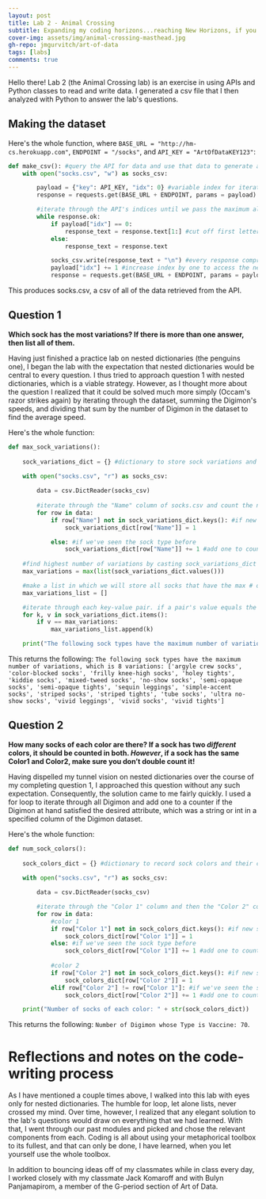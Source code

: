 ```yaml
---
layout: post
title: Lab 2 - Animal Crossing
subtitle: Expanding my coding horizons...reaching New Horizons, if you will.
cover-img: assets/img/animal-crossing-masthead.jpg
gh-repo: jmgurvitch/art-of-data
tags: [labs]
comments: true
---
```


Hello there! Lab 2 (the Animal Crossing lab) is an exercise in using APIs and Python classes to read and write data. I generated a csv file that I then analyzed with Python to answer the lab's questions.

## Making the dataset

Here's the whole function, where `BASE_URL = "http://hm-cs.herokuapp.com"`, `ENDPOINT = "/socks"`, and `API_KEY = "ArtOfDataKEY123"`:
```py
def make_csv(): #query the API for data and use that data to generate a CSV with relevant information
    with open("socks.csv", "w") as socks_csv:

        payload = {"key": API_KEY, "idx": 0} #variable index for iteration-capable payload
        response = requests.get(BASE_URL + ENDPOINT, params = payload)

        #iterate through the API's indices until we pass the maximum allowable index, at which we will receive an error code
        while response.ok:
            if payload["idx"] == 0:
                response_text = response.text[1:] #cut off first letter from only the first row
            else:
                response_text = response.text

            socks_csv.write(response_text + "\n") #every response comprises a new row in socks_csv
            payload["idx"] += 1 #increase index by one to access the next entry in the API data
            response = requests.get(BASE_URL + ENDPOINT, params = payload) #update response

```
This produces socks.csv, a csv of all of the data retrieved from the API.

## Question 1
**Which sock has the most variations? If there is more than one answer, then list all of them.**

Having just finished a practice lab on nested dictionaries (the penguins one), I began the lab with the expectation that nested dictionaries would be central to every question. I thus tried to approach question 1 with nested dictionaries, which is a viable strategy. However, as I thought more about the question I realized that it could be solved much more simply (Occam's razor strikes again) by iterating through the dataset, summing the Digimon's speeds, and dividing that sum by the number of Digimon in the dataset to find the average speed. 

Here's the whole function:
```py
def max_sock_variations():
    
    sock_variations_dict = {} #dictionary to store sock variations and their counts

    with open("socks.csv", "r") as socks_csv:
        
        data = csv.DictReader(socks_csv)
            
        #iterate through the "Name" column of socks.csv and count the number of instances--variations--of each sock type
        for row in data:
            if row["Name"] not in sock_variations_dict.keys(): #if new sock type
                sock_variations_dict[row["Name"]] = 1

            else: #if we've seen the sock type before
                sock_variations_dict[row["Name"]] += 1 #add one to count of that sock type
    
    #find highest number of variations by casting sock_variations_dict to a list
    max_variations = max(list(sock_variations_dict.values()))

    #make a list in which we will store all socks that have the max # of variations
    max_variations_list = []

    #iterate through each key-value pair. if a pair's value equals the max # of variations, then print its corresponding key
    for k, v in sock_variations_dict.items():
        if v == max_variations:
            max_variations_list.append(k)

    print("The following sock types have the maximum number of variations, which is " + str(max_variations) + " variations: " + str(max_variations_list))
```
This returns the following: 
`The following sock types have the maximum number of variations, which is 8 variations: ['argyle crew socks', 'color-blocked socks', 'frilly knee-high socks', 'holey tights', 'kiddie socks', 'mixed-tweed socks', 'no-show socks', 'semi-opaque socks', 'semi-opaque tights', 'sequin leggings', 'simple-accent socks', 'striped socks', 'striped tights', 'tube socks', 'ultra no-show socks', 'vivid leggings', 'vivid socks', 'vivid tights']`

## Question 2
**How many socks of each color are there? If a sock has two _different_ colors, it should be counted in both. _However_, if a sock has the same Color1 and Color2, make sure you don’t double count it!**



Having dispelled my tunnel vision on nested dictionaries over the course of my completing question 1, I approached this question without any such expectation. Consequently, the solution came to me fairly quickly. I used a for loop to iterate through all Digimon and add one to a counter if the Digimon at hand satisfied the desired attribute, which was a string or int in a specified column of the Digimon dataset.

Here's the whole function:
```py
def num_sock_colors():
    
    sock_colors_dict = {} #dictionary to record sock colors and their counts
    
    with open("socks.csv", "r") as socks_csv:

        data = csv.DictReader(socks_csv)

        #iterate through the "Color 1" column and then the "Color 2" column of socks.csv and count the number of instances--variations--of each sock type
        for row in data:
            #color 1
            if row["Color 1"] not in sock_colors_dict.keys(): #if new sock color
                sock_colors_dict[row["Color 1"]] = 1
            else: #if we've seen the sock type before
                sock_colors_dict[row["Color 1"]] += 1 #add one to count of that sock type
            
            #color 2
            if row["Color 2"] not in sock_colors_dict.keys(): #if new sock color
                sock_colors_dict[row["Color 2"]] = 1
            elif row["Color 2"] != row["Color 1"]: #if we've seen the sock type before and the sock does not have the same color 1 and color 2
                sock_colors_dict[row["Color 2"]] += 1 #add one to count of that sock type

    print("Number of socks of each color: " + str(sock_colors_dict))
```
This returns the following: `Number of Digimon whose Type is Vaccine: 70`.

# Reflections and notes on the code-writing process
As I have mentioned a couple times above, I walked into this lab with eyes only for nested dictionaries. The humble for loop, let alone lists, never crossed my mind. Over time, however, I realized that any elegant solution to the lab's questions would draw on everything that we had learned. With that, I went through our past modules and picked and chose the relevant components from each. Coding is all about using your metaphorical toolbox to its fullest, and that can only be done, I have learned, when you let yourself use the whole toolbox.

In addition to bouncing ideas off of my classmates while in class every day, I worked closely with my classmate Jack Komaroff and with Bulyn Panjamapirom, a member of the G-period section of Art of Data.

